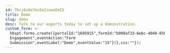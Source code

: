 ```yaml
---
id: 7bcj6s0e7mc0a2iowoOmIS
title: Demo
slug: demo
desc: Talk to our experts today to set up a demonstration.
custom_form: >-
  hbspt.forms.create({portalId:"1695915",formId:"b090af33-6ebc-4040-856c-6b51cbd6884d",target:"#hsFormContainer",onFormSubmit:function(e){window.dataLayer=window.dataLayer||[],window.dataLayer.push({event:"GAEvent",eventCategory:"Sales
  Engagement",eventAction:"Form
  Submission",eventLabel:"Demo",eventValue:"15"})},css:""});
---
```


  